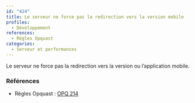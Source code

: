 ```yaml
---
id: "424"
title: Le serveur ne force pas la redirection vers la version mobile
profiles:
  - Développement
references:
  - Règles Opquast
categories:
  - Serveur et performances
---
```


Le serveur ne force pas la redirection vers la version ou l’application mobile.

### Références

*   Règles Opquast : [OPQ 214](https://checklists.opquast.com/fr/assurance-qualite-web/le-serveur-ne-force-pas-la-redirection-vers-la-version-ou-lapplication-mobile)
